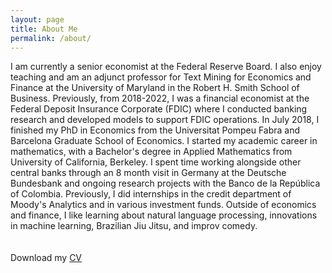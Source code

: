 ```yaml
---
layout: page
title: About Me
permalink: /about/
---
```

I am currently a senior economist at the Federal Reserve Board. I also enjoy teaching and am an adjunct professor for Text Mining for Economics and Finance at the University of Maryland in the Robert H. Smith School of Business. Previously, from 2018-2022, I was a financial economist at the Federal Deposit Insurance Corporate (FDIC) where I conducted banking research and developed models to support FDIC operations. In July 2018, I finished my PhD in Economics from the Universitat Pompeu Fabra and Barcelona Graduate School of Economics. I started my academic career in mathematics, with a Bachelor's degree in Applied Mathematics from University of California, Berkeley. I spent time working alongside other central banks through an 8 month visit in Germany at the Deutsche Bundesbank and ongoing research projects with the Banco de la Rep&uacute;blica of Colombia. Previously, I did internships in the credit department of Moody's Analytics and in various investment funds. Outside of economics and finance, I like learning about natural language processing, innovations in machine learning, Brazilian Jiu Jitsu, and improv comedy.   
<br>
<br>
Download my <a href="https://www.dropbox.com/s/wa3agifqoxwd77u/soto-cv.pdf?dl=0" download="Soto, Paul- CV">CV</a><br>
<br>
